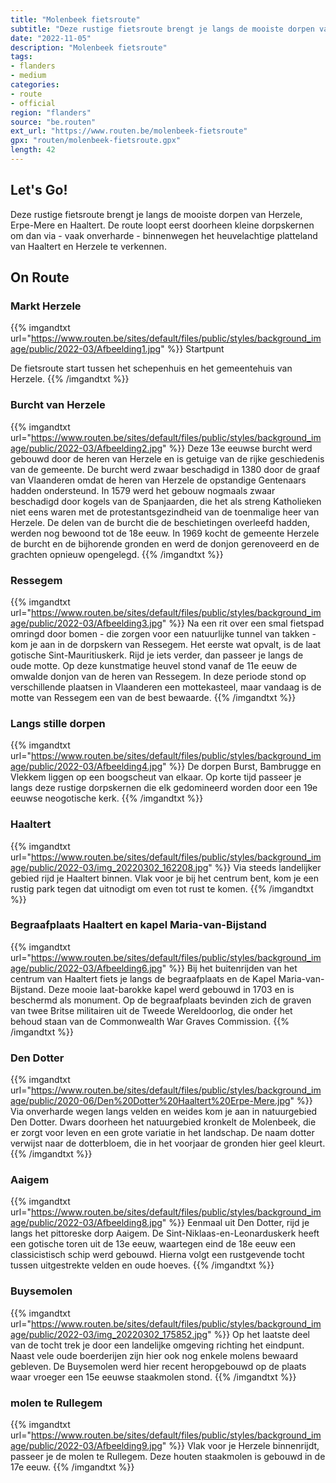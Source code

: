 ```yaml
---
title: "Molenbeek fietsroute"
subtitle: "Deze rustige fietsroute brengt je langs de mooiste dorpen van Herzele, Erpe-Mere en Haaltert"
date: "2022-11-05"
description: "Molenbeek fietsroute"
tags:
- flanders
- medium
categories:
- route
- official
region: "flanders"
source: "be.routen"
ext_url: "https://www.routen.be/molenbeek-fietsroute"
gpx: "routen/molenbeek-fietsroute.gpx"
length: 42
---
```


## Let's Go!

Deze rustige fietsroute brengt je langs de mooiste dorpen van Herzele, Erpe-Mere en Haaltert. De route loopt eerst doorheen kleine dorpskernen om dan via - vaak onverharde - binnenwegen het heuvelachtige platteland van Haaltert en Herzele te verkennen.

## On Route

### Markt Herzele

{{% imgandtxt url="https://www.routen.be/sites/default/files/public/styles/background_image/public/2022-03/Afbeelding1.jpg" %}}
Startpunt

De fietsroute start tussen het schepenhuis en het gemeentehuis van Herzele.
{{% /imgandtxt %}}

### Burcht van Herzele

{{% imgandtxt url="https://www.routen.be/sites/default/files/public/styles/background_image/public/2022-03/Afbeelding2.jpg" %}}
Deze 13e eeuwse burcht werd gebouwd door de heren van Herzele en is getuige van de rijke geschiedenis van de gemeente. De burcht werd zwaar beschadigd in 1380 door de graaf van Vlaanderen omdat de heren van Herzele de opstandige Gentenaars hadden ondersteund. In 1579 werd het gebouw nogmaals zwaar beschadigd door kogels van de Spanjaarden, die het als streng Katholieken niet eens waren met de protestantsgezindheid van de toenmalige heer van Herzele. De delen van de burcht die de beschietingen overleefd hadden, werden nog bewoond tot de 18e eeuw. In 1969 kocht de gemeente Herzele de burcht en de bijhorende gronden en werd de donjon gerenoveerd en de grachten opnieuw opengelegd.
{{% /imgandtxt %}}

### Ressegem

{{% imgandtxt url="https://www.routen.be/sites/default/files/public/styles/background_image/public/2022-03/Afbeelding3.jpg" %}}
Na een rit over een smal fietspad omringd door bomen - die zorgen voor een natuurlijke tunnel van takken - kom je aan in de dorpskern van Ressegem. Het eerste wat opvalt, is de laat gotische Sint-Mauritiuskerk. Rijd je iets verder, dan passeer je langs de oude motte. Op deze kunstmatige heuvel stond vanaf de 11e eeuw de omwalde donjon van de heren van Ressegem. In deze periode stond op verschillende plaatsen in Vlaanderen een mottekasteel, maar vandaag is de motte van Ressegem een van de best bewaarde.
{{% /imgandtxt %}}

### Langs stille dorpen

{{% imgandtxt url="https://www.routen.be/sites/default/files/public/styles/background_image/public/2022-03/Afbeelding4.jpg" %}}
De dorpen Burst, Bambrugge en Vlekkem liggen op een boogscheut van elkaar. Op korte tijd passeer je langs deze rustige dorpskernen die elk gedomineerd worden door een 19e eeuwse neogotische kerk.
{{% /imgandtxt %}}

### Haaltert

{{% imgandtxt url="https://www.routen.be/sites/default/files/public/styles/background_image/public/2022-03/img_20220302_162208.jpg" %}}
Via steeds landelijker gebied rijd je Haaltert binnen. Vlak voor je bij het centrum bent, kom je een rustig park tegen dat uitnodigt om even tot rust te komen.
{{% /imgandtxt %}}

### Begraafplaats Haaltert en kapel Maria-van-Bijstand

{{% imgandtxt url="https://www.routen.be/sites/default/files/public/styles/background_image/public/2022-03/Afbeelding6.jpg" %}}
Bij het buitenrijden van het centrum van Haaltert fiets je langs de begraafplaats en de Kapel Maria-van-Bijstand. Deze mooie laat-barokke kapel werd gebouwd in 1703 en is beschermd als monument. Op de begraafplaats bevinden zich de graven van twee Britse militairen uit de Tweede Wereldoorlog, die onder het behoud staan van de Commonwealth War Graves Commission.
{{% /imgandtxt %}}

### Den Dotter

{{% imgandtxt url="https://www.routen.be/sites/default/files/public/styles/background_image/public/2020-06/Den%20Dotter%20Haaltert%20Erpe-Mere.jpg" %}}
Via onverharde wegen langs velden en weides kom je aan in natuurgebied Den Dotter. Dwars doorheen het natuurgebied kronkelt de Molenbeek, die er zorgt voor leven en een grote variatie in het landschap. De naam dotter verwijst naar de dotterbloem, die in het voorjaar de gronden hier geel kleurt.
{{% /imgandtxt %}}

### Aaigem

{{% imgandtxt url="https://www.routen.be/sites/default/files/public/styles/background_image/public/2022-03/Afbeelding8.jpg" %}}
Eenmaal uit Den Dotter, rijd je langs het pittoreske dorp Aaigem. De Sint-Niklaas-en-Leonarduskerk heeft een gotische toren uit de 13e eeuw, waartegen eind de 18e eeuw een classicistisch schip werd gebouwd. Hierna volgt een rustgevende tocht tussen uitgestrekte velden en oude hoeves.
{{% /imgandtxt %}}

### Buysemolen

{{% imgandtxt url="https://www.routen.be/sites/default/files/public/styles/background_image/public/2022-03/img_20220302_175852.jpg" %}}
Op het laatste deel van de tocht trek je door een landelijke omgeving richting het eindpunt. Naast vele oude boerderijen zijn hier ook nog enkele molens bewaard gebleven. De Buysemolen werd hier recent heropgebouwd op de plaats waar vroeger een 15e eeuwse staakmolen stond.
{{% /imgandtxt %}}

### molen te Rullegem

{{% imgandtxt url="https://www.routen.be/sites/default/files/public/styles/background_image/public/2022-03/Afbeelding9.jpg" %}}
Vlak voor je Herzele binnenrijdt, passeer je de molen te Rullegem. Deze houten staakmolen is gebouwd in de 17e eeuw.
{{% /imgandtxt %}}



